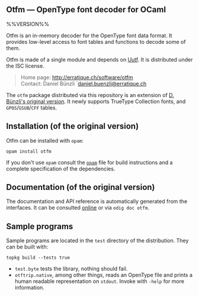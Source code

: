 Otfm — OpenType font decoder for OCaml
-------------------------------------------------------------------------------
%%VERSION%%

Otfm is an in-memory decoder for the OpenType font data format. It
provides low-level access to font tables and functions to decode some
of them.

Otfm is made of a single module and depends on [Uutf][uutf]. It is distributed 
under the ISC license.

[uutf]: http://erratique.ch/software/uutf
     
> Home page: http://erratique.ch/software/otfm  
> Contact: Daniel Bünzli `<daniel.buenzli@erratique.ch>

The `otfm` package distributed via this repository is an extension of
[D. Bünzli's original version](https://github.com/dbuenzli/otfm).
It newly supports TrueType Collection fonts, and `GPOS`/`GSUB`/`CFF` tables.


## Installation (of the original version)

Otfm can be installed with `opam`:

    opam install otfm

If you don't use `opam` consult the [`opam`](opam) file for build
instructions and a complete specification of the dependencies. 


## Documentation (of the original version)

The documentation and API reference is automatically generated 
from the interfaces. It can be consulted [online][doc] or via
`odig doc otfm`.

[doc]: http://erratique.ch/software/otfm/doc/Otfm


## Sample programs 

Sample programs are located in the `test` directory of the
distribution. They can be built with:

    topkg build --tests true

- `test.byte` tests the library, nothing should fail.
- `otftrip.native`, among other things, reads an OpenType file and
  prints a human readable representation on `stdout`. Invoke with
  `-help` for more information.

